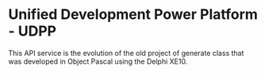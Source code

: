 # Unified Development Power Platform - UDPP
This API service is the evolution of the old project of generate class that was developed in Object Pascal using the Delphi XE10.
